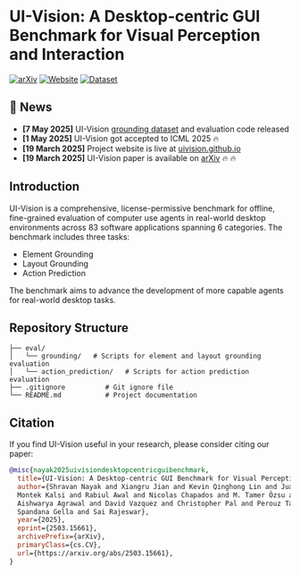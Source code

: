 # UI-Vision: A Desktop-centric GUI Benchmark for Visual Perception and Interaction

[![arXiv](https://img.shields.io/badge/arXiv-2503.15661-b31b1b.svg)](https://arxiv.org/abs/2503.15661)
[![Website](https://img.shields.io/badge/Website-UI--Vision-blue)](https://uivision.github.io/)
[![Dataset](https://img.shields.io/badge/🤗%20Dataset-UI--Vision-yellow)](https://huggingface.co/datasets/ServiceNow/ui-vision)

## 📢 News
- **[7 May 2025]** UI-Vision [grounding dataset](https://huggingface.co/datasets/ServiceNow/ui-vision) and evaluation code released
- **[1 May 2025]** UI-Vision got accepted to ICML 2025 🔥
- **[19 March 2025]** Project website is live at [uivision.github.io](https://uivision.github.io/)
- **[19 March 2025]** UI-Vision paper is available on [arXiv](https://arxiv.org/abs/2503.15661) 🔥 🔥 


## Introduction
UI-Vision is a comprehensive, license-permissive benchmark for offline, fine-grained evaluation of computer use agents in real-world desktop environments across 83 software applications spanning 6 categories. The benchmark includes three tasks:

- Element Grounding
- Layout Grounding  
- Action Prediction

The benchmark aims to advance the development of more capable agents for real-world desktop tasks.

## Repository Structure
```
├── eval/
│   └── grounding/   # Scripts for element and layout grounding evaluation
│   └── action_prediction/   # Scripts for action prediction evaluation
├── .gitignore          # Git ignore file
└── README.md           # Project documentation
```

## Citation

If you find UI-Vision useful in your research, please consider citing our paper:

```bibtex
@misc{nayak2025uivisiondesktopcentricguibenchmark,
  title={UI-Vision: A Desktop-centric GUI Benchmark for Visual Perception and Interaction},
  author={Shravan Nayak and Xiangru Jian and Kevin Qinghong Lin and Juan A. Rodriguez and
  Montek Kalsi and Rabiul Awal and Nicolas Chapados and M. Tamer Özsu and
  Aishwarya Agrawal and David Vazquez and Christopher Pal and Perouz Taslakian and
  Spandana Gella and Sai Rajeswar},
  year={2025},
  eprint={2503.15661},
  archivePrefix={arXiv},
  primaryClass={cs.CV},
  url={https://arxiv.org/abs/2503.15661},
}
```